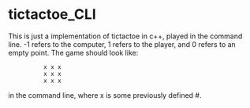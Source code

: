 # tictactoe_CLI
This is just a implementation of tictactoe in c++, played in the command line. -1 refers to the computer, 1 refers to the player, and 0 refers to an empty point. The game should look like:
              
              x x x
              x x x
              x x x          
 in the command line, where x is some previously defined #.
